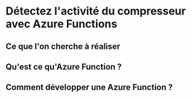 # Détectez l'activité du compresseur avec Azure Functions

## Ce que l'on cherche à réaliser

## Qu'est ce qu'Azure Function ?

## Comment développer une Azure Function ?

